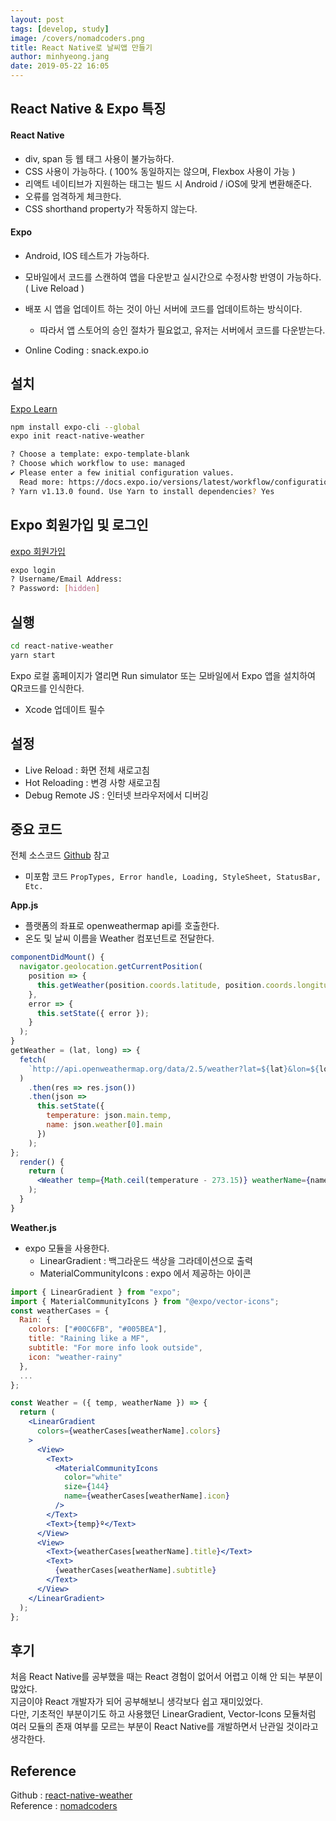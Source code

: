 ```yaml
---
layout: post
tags: [develop, study]
image: /covers/nomadcoders.png
title: React Native로 날씨앱 만들기
author: minhyeong.jang
date: 2019-05-22 16:05
---
```


## React Native & Expo 특징

#### React Native

- div, span 등 웹 태그 사용이 불가능하다.
- CSS 사용이 가능하다. ( 100% 동일하지는 않으며, Flexbox 사용이 가능 )
- 리액트 네이티브가 지원하는 태그는 빌드 시 Android / iOS에 맞게 변환해준다.
- 오류를 엄격하게 체크한다.
- CSS shorthand property가 작동하지 않는다.

#### Expo

- Android, IOS 테스트가 가능하다.
- 모바일에서 코드를 스캔하여 앱을 다운받고 실시간으로 수정사항 반영이 가능하다. ( Live Reload )
- 배포 시 앱을 업데이트 하는 것이 아닌 서버에 코드를 업데이트하는 방식이다.

  - 따라서 앱 스토어의 승인 절차가 필요없고, 유저는 서버에서 코드를 다운받는다.

- Online Coding : snack.expo.io

## 설치

[Expo Learn](https://expo.io/learn)

```bash
npm install expo-cli --global
expo init react-native-weather

? Choose a template: expo-template-blank
? Choose which workflow to use: managed
✔ Please enter a few initial configuration values.
  Read more: https://docs.expo.io/versions/latest/workflow/configuration · 100% completed
? Yarn v1.13.0 found. Use Yarn to install dependencies? Yes
```

## Expo 회원가입 및 로그인

[expo 회원가입](https://expo.io/signup)

```bash
expo login
? Username/Email Address:
? Password: [hidden]
```

## 실행

```bash
cd react-native-weather
yarn start
```

Expo 로컬 홈페이지가 열리면 Run simulator 또는 모바일에서 Expo 앱을 설치하여 QR코드를 인식한다.

- Xcode 업데이트 필수

## 설정

- Live Reload : 화면 전체 새로고침
- Hot Reloading : 변경 사항 새로고침
- Debug Remote JS : 인터넷 브라우저에서 디버깅

## 중요 코드

전체 소스코드 [Github](https://github.com/minhyeong-jang/react-native-weather) 참고

- 미포함 코드 `PropTypes, Error handle, Loading, StyleSheet, StatusBar, Etc.`

**App.js**

- 플랫폼의 좌표로 openweathermap api를 호출한다.
- 온도 및 날씨 이름을 Weather 컴포넌트로 전달한다.

```jsx
componentDidMount() {
  navigator.geolocation.getCurrentPosition(
    position => {
      this.getWeather(position.coords.latitude, position.coords.longitude);
    },
    error => {
      this.setState({ error });
    }
  );
}
getWeather = (lat, long) => {
  fetch(
    `http://api.openweathermap.org/data/2.5/weather?lat=${lat}&lon=${long}&appid=${API_KEY}`
  )
    .then(res => res.json())
    .then(json =>
      this.setState({
        temperature: json.main.temp,
        name: json.weather[0].main
      })
    );
};
  render() {
    return (
      <Weather temp={Math.ceil(temperature - 273.15)} weatherName={name} />
    );
  }
}
```

**Weather.js**

- expo 모듈을 사용한다.
  - LinearGradient : 백그라운드 색상을 그라데이션으로 출력
  - MaterialCommunityIcons : expo 에서 제공하는 아이콘

```jsx
import { LinearGradient } from "expo";
import { MaterialCommunityIcons } from "@expo/vector-icons";
const weatherCases = {
  Rain: {
    colors: ["#00C6FB", "#005BEA"],
    title: "Raining like a MF",
    subtitle: "For more info look outside",
    icon: "weather-rainy"
  },
  ...
};

const Weather = ({ temp, weatherName }) => {
  return (
    <LinearGradient
      colors={weatherCases[weatherName].colors}
    >
      <View>
        <Text>
          <MaterialCommunityIcons
            color="white"
            size={144}
            name={weatherCases[weatherName].icon}
          />
        </Text>
        <Text>{temp}º</Text>
      </View>
      <View>
        <Text>{weatherCases[weatherName].title}</Text>
        <Text>
          {weatherCases[weatherName].subtitle}
        </Text>
      </View>
    </LinearGradient>
  );
};
```

## 후기

처음 React Native를 공부했을 때는 React 경험이 없어서 어렵고 이해 안 되는 부분이 많았다.  
지금이야 React 개발자가 되어 공부해보니 생각보다 쉽고 재미있었다.  
다만, 기초적인 부분이기도 하고 사용했던 LinearGradient, Vector-Icons 모듈처럼 여러 모듈의 존재 여부를 모르는 부분이 React Native를 개발하면서 난관일 것이라고 생각한다.

## Reference

Github : [react-native-weather](https://github.com/minhyeong-jang/react-native-weather)  
Reference : [nomadcoders](https://academy.nomadcoders.co/p/fucking-react-native-apps?ref=map)
